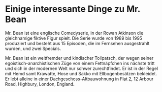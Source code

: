 # Einige interessante Dinge zu Mr. Bean


Mr. Bean ist eine englische Comedyserie, in der Rowan Atkinson die gleichnamige fiktive Figur spielt. 
Die Serie wurde von 1989 bis 1995 produziert und besteht aus 15 Episoden, die im Fernsehen ausgestrahlt wurden, und zwei Specials. 

Mr. Bean ist ein weltfremder und kindischer Tollpatsch, der wegen seiner egoistisch-anarchistischen Züge von einem Fettnäpfchen ins nächste tritt und sich in der modernen Welt nur schwer zurechtfindet. Er ist in der Regel mit Hemd samt Krawatte, Hose und Sakko mit Ellbogenbesätzen bekleidet.
Er lebt alleine in einer Dachgeschoss-Altbauwohnung in Flat 2, 12 Arbour Road, Highbury, London, England.





